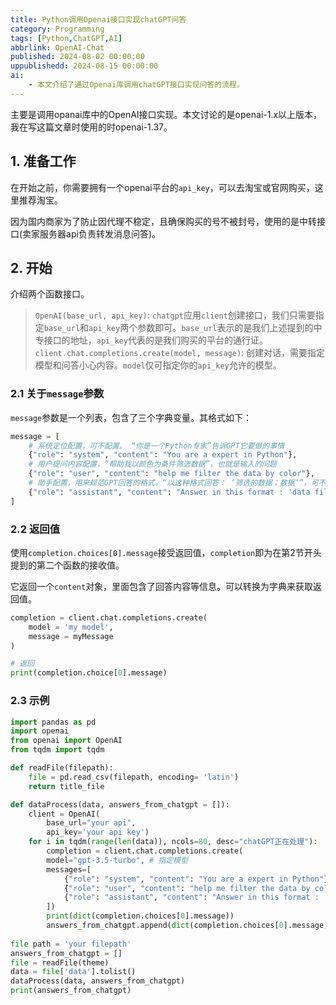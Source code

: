 ```yaml
---
title: Python调用Openai接口实现chatGPT问答
category: Programming
tags: [Python,ChatGPT,AI]
abbrlink: OpenAI-Chat
published: 2024-08-02 00:00:00
uppublishedd: 2024-08-15 00:00:00
ai:
    - 本文介绍了通过Openai库调用chatGPT接口实现问答的流程。
---
```


主要是调用opanai库中的OpenAI接口实现。本文讨论的是openai-1.x以上版本，我在写这篇文章时使用的时openai-1.37。

## 1. 准备工作

在开始之前，你需要拥有一个openai平台的`api_key`，可以去淘宝或官网购买，这里推荐淘宝。

因为国内商家为了防止因代理不稳定，且确保购买的号不被封号，使用的是中转接口(卖家服务器api负责转发消息问答)。

## 2. 开始

介绍两个函数接口。

>`OpenAI(base_url, api_key)`: `chatgpt`应用`client`创建接口，我们只需要指定`base_url`和`api_key`两个参数即可。`base_url`表示的是我们上述提到的中专接口的地址，`api_key`代表的是我们购买的平台的通行证。
>`client.chat.completions.create(model, message)`: 创建对话，需要指定模型和问答小心内容。`model`仅可指定你的`api_key`允许的模型。

### 2.1 关于`message`参数

`message`参数是一个列表，包含了三个字典变量。其格式如下：

```python
message = [
    # 系统定位配置，可不配置。 “你是一个Python专家”告诉GPT它要做的事情
    {"role": "system", "content": "You are a expert in Python"}, 
    # 用户提问内容配置，“帮助我以颜色为条件筛选数据”，也就是输入的问题
    {"role": "user", "content": "help me filter the data by color"},
    # 助手配置，用来规范GPT回答的格式。“以这种格式回答： ‘筛选的数据：数据’”，可不配置
    {"role": "assistant", "content": "Answer in this format : 'data filtered : Your Filtered DATA' "}
]
```

### 2.2 返回值

使用`completion.choices[0].message`接受返回值，`completion`即为在第2节开头提到的第二个函数的接收值。

它返回一个`content`对象，里面包含了回答内容等信息。可以转换为字典来获取返回值。

```python
completion = client.chat.completions.create(
    model = 'my model', 
    message = myMessage
)

# 返回
print(completion.choice[0].message)
```

### 2.3 示例

```python
import pandas as pd
import openai
from openai import OpenAI
from tqdm import tqdm

def readFile(filepath):
    file = pd.read_csv(filepath, encoding= 'latin')
    return title_file

def dataProcess(data, answers_from_chatgpt = []):
    client = OpenAI(
        base_url="your api",
        api_key='your api key')
    for i in tqdm(range(len(data)), ncols=80, desc="chatGPT正在处理"):
        completion = client.chat.completions.create(
        model="gpt-3.5-turbo", # 指定模型
        messages=[
            {"role": "system", "content": "You are a expert in Python"},
            {"role": "user", "content": "help me filter the data by color"},
            {"role": "assistant", "content": "Answer in this format : 'data filtered : Your Filtered DATA' "}
        ])
        print(dict(completion.choices[0].message))
        answers_from_chatgpt.append(dict(completion.choices[0].message)['content'])
        
file path = 'your filepath'
answers_from_chatgpt = []
file = readFile(theme)
data = file['data'].tolist()
dataProcess(data, answers_from_chatgpt)
print(answers_from_chatgpt)
        
```
